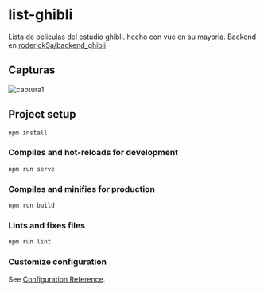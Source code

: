 # list-ghibli
Lista de peliculas del estudio ghibli. hecho con vue en su mayoria.
Backend en <a href="https://github.com/roderickSa/backend_ghibli" target="_blank">roderickSa/backend_ghibli</a>

## Capturas
<img src="https://drive.google.com/file/d/1QEXS4ewJZvpTu2OSioL4hRU9bi7etH7H/view?usp=sharing" alt="captura1">

## Project setup
```
npm install
```

### Compiles and hot-reloads for development
```
npm run serve
```

### Compiles and minifies for production
```
npm run build
```

### Lints and fixes files
```
npm run lint
```

### Customize configuration
See [Configuration Reference](https://cli.vuejs.org/config/).
